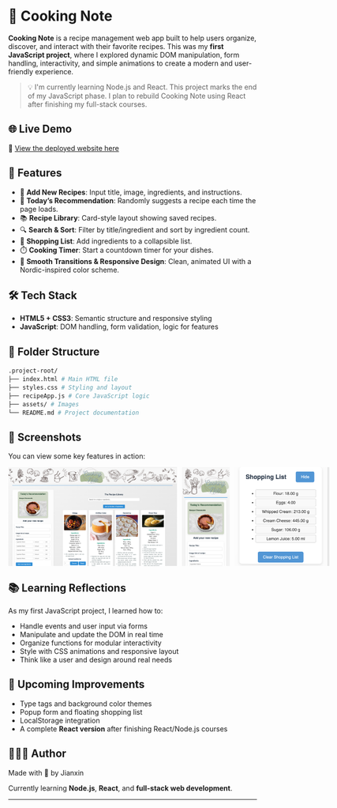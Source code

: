 # 🍳 Cooking Note

**Cooking Note** is a recipe management web app built to help users organize, discover, and interact with their favorite recipes. This was my **first JavaScript project**, where I explored dynamic DOM manipulation, form handling, interactivity, and simple animations to create a modern and user-friendly experience.

> 💡 I'm currently learning Node.js and React. This project marks the end of my JavaScript phase. I plan to rebuild Cooking Note using React after finishing my full-stack courses.

## 🌐 Live Demo

🔗 [View the deployed website here](https://cookingnote.netlify.app/)

## 🚀 Features

- 📝 **Add New Recipes**: Input title, image, ingredients, and instructions.
- 🎲 **Today’s Recommendation**: Randomly suggests a recipe each time the page loads.
- 📚 **Recipe Library**: Card-style layout showing saved recipes.
- 🔍 **Search & Sort**: Filter by title/ingredient and sort by ingredient count.
- 🛒 **Shopping List**: Add ingredients to a collapsible list.
- ⏱️ **Cooking Timer**: Start a countdown timer for your dishes.
- 🎨 **Smooth Transitions & Responsive Design**: Clean, animated UI with a Nordic-inspired color scheme.

## 🛠️ Tech Stack

- **HTML5 + CSS3**: Semantic structure and responsive styling
- **JavaScript**: DOM handling, form validation, logic for features

## 📁 Folder Structure

```bash
.project-root/
├── index.html # Main HTML file
├── styles.css # Styling and layout
├── recipeApp.js # Core JavaScript logic
├── assets/ # Images
└── README.md # Project documentation
```

## 📸 Screenshots

You can view some key features in action:

<div style="display: flex; gap: 10px;">
    <img src="app/assets/sswebsite.png" alt="website" height="200" />
    <img src="app/assets/ssmobile.png" alt="mobileview" height="200" />
    <img src="app/assets/shoppinglist.png" alt="shoppinglist" height="200" />
</div>

## 📚 Learning Reflections

As my first JavaScript project, I learned how to:

- Handle events and user input via forms
- Manipulate and update the DOM in real time
- Organize functions for modular interactivity
- Style with CSS animations and responsive layout
- Think like a user and design around real needs

## 🔮 Upcoming Improvements

- Type tags and background color themes
- Popup form and floating shopping list
- LocalStorage integration
- A complete **React version** after finishing React/Node.js courses

## 👩🏻‍💻 Author

Made with 💛 by Jianxin

Currently learning **Node.js**, **React**, and **full-stack web development**.

---
